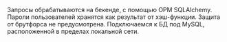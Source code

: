 Запросы обрабатываются на бекенде, с помощью ОРМ SQLAlchemy.
Пароли пользователей хранятся как результат от хэш-функции.
Защита от брутфорса не предусмотрена.
Подключаемся к БД под MySQL, расположенной в пределах локальной сети.

